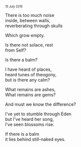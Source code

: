 <p style="margin:0; margin-top: -1.25rem">  
  <em>  
    <small><small>15 July 2015</small></small>  
  </em>  
</p>  

There is too much noise  
inside, between walls,  
reverberating through skulls  

Which grow empty.  

Is there not solace, rest  
from Self?  

Is there a balm?  

I have heard of places,  
heard tunes of theogony,  
but is there any calm?  

What remains are ashes,  
What remains are gems?  

And must we know the difference?  

I've yet to stumble through Eden  
but I've heard her song,  
I’ve seen blossoms rise.  

If there is a balm  
it lies behind still-naked eyes.  